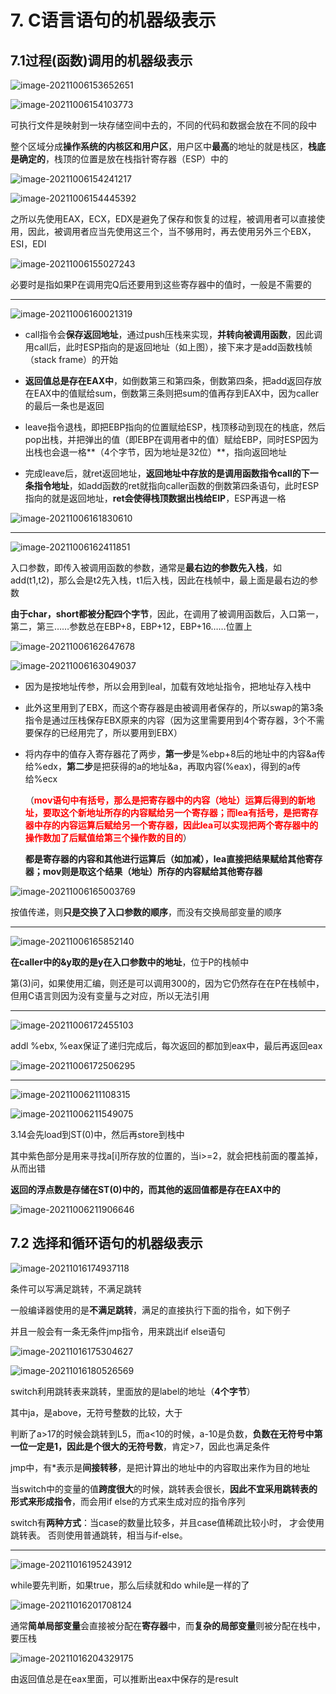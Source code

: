 # 7. C语言语句的机器级表示

## 7.1过程(函数)调用的机器级表示

![image-20211006153652651](https://screen-shot.obs.cn-north-4.myhuaweicloud.com/image-20211006153652651.png)

![image-20211006154103773](https://screen-shot.obs.cn-north-4.myhuaweicloud.com/image-20211006154103773.png)

可执行文件是映射到一块存储空间中去的，不同的代码和数据会放在不同的段中

整个区域分成**操作系统的内核区和用户区**，用户区中**最高**的地址的就是栈区，**栈底是确定的**，栈顶的位置是放在栈指针寄存器（ESP）中的

![image-20211006154241217](https://screen-shot.obs.cn-north-4.myhuaweicloud.com/image-20211006154241217.png)

![image-20211006154445392](https://screen-shot.obs.cn-north-4.myhuaweicloud.com/image-20211006154445392.png)

之所以先使用EAX，ECX，EDX是避免了保存和恢复的过程，被调用者可以直接使用，因此，被调用者应当先使用这三个，当不够用时，再去使用另外三个EBX，ESI，EDI

![image-20211006155027243](https://screen-shot.obs.cn-north-4.myhuaweicloud.com/image-20211006155027243.png)

必要时是指如果P在调用完Q后还要用到这些寄存器中的值时，一般是不需要的


------



![image-20211006160021319](https://screen-shot.obs.cn-north-4.myhuaweicloud.com/image-20211006160021319.png)

- call指令会**保存返回地址**，通过push压栈来实现，**并转向被调用函数**，因此调用call后，此时ESP指向的是返回地址（如上图），接下来才是add函数栈帧（stack frame）的开始
- **返回值总是存在EAX中**，如倒数第三和第四条，倒数第四条，把add返回存放在EAX中的值赋给sum，倒数第三条则把sum的值再存到EAX中，因为caller的最后一条也是返回

- leave指令退栈，即把EBP指向的位置赋给ESP，栈顶移动到现在的栈底，然后pop出栈，并把弹出的值（即EBP在调用者中的值）赋给EBP，同时ESP因为出栈也会退一格**（4个字节，因为地址是32位）**，指向返回地址

- 完成leave后，就ret返回地址，**返回地址中存放的是调用函数指令call的下一条指令地址**，如add函数的ret就指向caller函数的倒数第四条语句，此时ESP指向的就是返回地址，**ret会使得栈顶数据出栈给EIP**，ESP再退一格

![image-20211006161830610](https://screen-shot.obs.cn-north-4.myhuaweicloud.com/image-20211006161830610.png)



------



![image-20211006162411851](https://screen-shot.obs.cn-north-4.myhuaweicloud.com/image-20211006162411851.png)

入口参数，即传入被调用函数的参数，通常是**最右边的参数先入栈**，如add(t1,t2)，那么会是t2先入栈，t1后入栈，因此在栈帧中，最上面是最右边的参数

**由于char，short都被分配四个字节**，因此，在调用了被调用函数后，入口第一，第二，第三……参数总在EBP+8，EBP+12，EBP+16……位置上



![image-20211006162647678](https://screen-shot.obs.cn-north-4.myhuaweicloud.com/image-20211006162647678.png)

![image-20211006163049037](https://screen-shot.obs.cn-north-4.myhuaweicloud.com/image-20211006163049037.png)

- 因为是按地址传参，所以会用到leal，加载有效地址指令，把地址存入栈中

- 此外这里用到了EBX，而这个寄存器是由被调用者保存的，所以swap的第3条指令是通过压栈保存EBX原来的内容（因为这里需要用到4个寄存器，3个不需要保存的已经用完了，所以要用到EBX）

- 将内存中的值存入寄存器花了两步，**第一步**是%ebp+8后的地址中的内容&a传给%edx，**第二步**是把获得的a的地址&a，再取内容(%eax)，得到的a传给%ecx

  （<font color=#ff0000>**mov语句中有括号，那么是把寄存器中的内容（地址）运算后得到的新地址，要取这个新地址所存的内容赋给另一个寄存器；而lea有括号，是把寄存器中存的内容运算后赋给另一个寄存器，因此lea可以实现把两个寄存器中的操作数加了后赋值给第三个操作数的目的**</font>）

  **都是寄存器的内容和其他进行运算后（如加减），lea直接把结果赋给其他寄存器；mov则是取这个结果（地址）所存的内容赋给其他寄存器**



![image-20211006165003769](https://screen-shot.obs.cn-north-4.myhuaweicloud.com/image-20211006165003769.png)

按值传递，则**只是交换了入口参数的顺序**，而没有交换局部变量的顺序



------



![image-20211006165852140](https://screen-shot.obs.cn-north-4.myhuaweicloud.com/image-20211006165852140.png)

**在caller中的&y取的是y在入口参数中的地址**，位于P的栈帧中

第(3)问，如果使用汇编，则还是可以调用300的，因为它仍然存在在P在栈帧中，但用C语言则因为没有变量与之对应，所以无法引用



------



 ![image-20211006172455103](https://screen-shot.obs.cn-north-4.myhuaweicloud.com/image-20211006172455103.png)

addl %ebx, %eax保证了递归完成后，每次返回的都加到eax中，最后再返回eax

![image-20211006172506295](https://screen-shot.obs.cn-north-4.myhuaweicloud.com/image-20211006172506295.png)



------



![image-20211006211108315](https://screen-shot.obs.cn-north-4.myhuaweicloud.com/image-20211006211108315.png)

![image-20211006211549075](https://screen-shot.obs.cn-north-4.myhuaweicloud.com/image-20211006211549075.png)

3.14会先load到ST(0)中，然后再store到栈中

其中紫色部分是用来寻找a[i]所存放的位置的，当i>=2，就会把栈前面的覆盖掉，从而出错

**返回的浮点数是存储在ST(0)中的，而其他的返回值都是存在EAX中的**

![image-20211006211906646](https://screen-shot.obs.cn-north-4.myhuaweicloud.com/image-20211006211906646.png)

## 7.2 选择和循环语句的机器级表示

![image-20211016174937118](https://screen-shot.obs.cn-north-4.myhuaweicloud.com/image-20211016174937118.png)

条件可以写满足跳转，不满足跳转

一般编译器使用的是**不满足跳转**，满足的直接执行下面的指令，如下例子

并且一般会有一条无条件jmp指令，用来跳出if else语句

![image-20211016175304627](https://screen-shot.obs.cn-north-4.myhuaweicloud.com/image-20211016175304627.png)



![image-20211016180526569](https://screen-shot.obs.cn-north-4.myhuaweicloud.com/image-20211016180526569.png)

switch利用跳转表来跳转，里面放的是label的地址（**4个字节**）

其中ja，是above，无符号整数的比较，大于

判断了a>17的时候会跳转到L5，而a<10的时候，a-10是负数，**负数在无符号中第一位一定是1，因此是个很大的无符号数**，肯定>7，因此也满足条件

jmp中，有*表示是**间接转移**，是把计算出的地址中的内容取出来作为目的地址

当switch中的变量的值**跨度很大**的时候，跳转表会很长，**因此不宜采用跳转表的形式来形成指令**，而会用if else的方式来生成对应的指令序列

switch有**两种方式**：当case的数量比较多，并且case值稀疏比较小时， 才会使用跳转表。 否则使用普通跳转，相当与if-else。

 

------



![image-20211016195243912](https://screen-shot.obs.cn-north-4.myhuaweicloud.com/image-20211016195243912.png)

while要先判断，如果true，那么后续就和do while是一样的了



![image-20211016201708124](https://screen-shot.obs.cn-north-4.myhuaweicloud.com/image-20211016201708124.png)

通常**简单局部变量**会直接被分配在**寄存器**中，而**复杂的局部变量**则被分配在栈中，要压栈

![image-20211016204329175](https://screen-shot.obs.cn-north-4.myhuaweicloud.com/image-20211016204329175.png)

由返回值总是在eax里面，可以推断出eax中保存的是result

